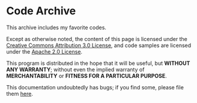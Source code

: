 # Code Archive
This archive includes my favorite codes.
  
Except as otherwise noted, the content of this page is licensed under the [Creative Commons Attribution 3.0 License](), and code samples are licensed under the [Apache 2.0 License]().  

This program is distributed in the hope that it will be useful, but **WITHOUT ANY WARRANTY**; without even the implied warranty of **MERCHANTABILITY** or **FITNESS FOR A PARTICULAR PURPOSE**.

This documentation undoubtedly has bugs; if you find some, please file them [here](/pulls).
